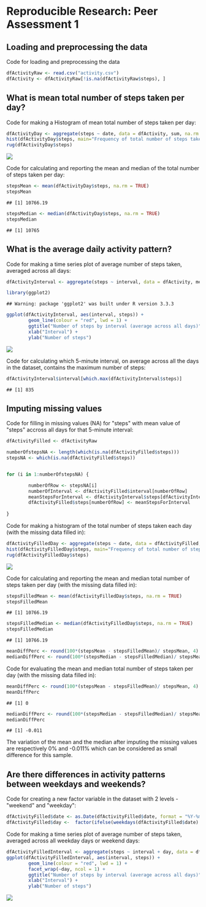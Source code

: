 # Reproducible Research: Peer Assessment 1

## Loading and preprocessing the data

Code for loading and preprocessing the data

```r
dfActivityRaw <- read.csv("activity.csv")
dfActivity <- dfActivityRaw[!is.na(dfActivityRaw$steps), ]
```



## What is mean total number of steps taken per day?

Code for making a Histogram of mean total number of steps taken per day:


```r
dfActivityDay <- aggregate(steps ~ date, data = dfActivity, sum, na.rm = TRUE)
hist(dfActivityDay$steps, main="Frequency of total number of steps taken each day", xlab = "Total number of steps taken each day", ylab = "Frequency", col="red")
rug(dfActivityDay$steps)
```

![](PA1_template_files/figure-html/unnamed-chunk-2-1.png)<!-- -->


Code for calculating and reporting the mean and median of the total number of steps taken per day:


```r
stepsMean <- mean(dfActivityDay$steps, na.rm = TRUE)
stepsMean
```

```
## [1] 10766.19
```

```r
stepsMedian <- median(dfActivityDay$steps, na.rm = TRUE)
stepsMedian
```

```
## [1] 10765
```



## What is the average daily activity pattern?

Code for making a time series plot of average number of steps taken, averaged across all days:


```r
dfActivityInterval <- aggregate(steps ~ interval, data = dfActivity, mean, na.rm = TRUE)

library(ggplot2)
```

```
## Warning: package 'ggplot2' was built under R version 3.3.3
```

```r
ggplot(dfActivityInterval, aes(interval, steps)) +
        geom_line(colour = "red", lwd = 1) +
        ggtitle("Number of steps by interval (average across all days)") +
        xlab("Interval") +
        ylab("Number of steps")
```

![](PA1_template_files/figure-html/unnamed-chunk-4-1.png)<!-- -->

Code for calculating which 5-minute interval, on average across all the days in the dataset, contains the maximum number of steps:


```r
dfActivityInterval$interval[which.max(dfActivityInterval$steps)]
```

```
## [1] 835
```



## Imputing missing values


Code for filling in missing values (NA) for "steps" with mean value of "steps" accross all days for that 5-minute interval:


```r
dfActivityFilled <- dfActivityRaw

numberOfstepsNA <- length(which(is.na(dfActivityFilled$steps)))
stepsNA <- which(is.na(dfActivityFilled$steps))


for (i in 1:numberOfstepsNA) {

        numberOfRow <- stepsNA[i]
        numberOfInterval <- dfActivityFilled$interval[numberOfRow]
        meanStepsForInterval <- dfActivityInterval$steps[dfActivityInterval$interval == numberOfInterval]
        dfActivityFilled$steps[numberOfRow] <- meanStepsForInterval
        
}
```

Code for making a histogram of the total number of steps taken each day (with the missing data filled in):


```r
dfActivityFilledDay <- aggregate(steps ~ date, data = dfActivityFilled, sum, na.rm = TRUE)
hist(dfActivityFilledDay$steps, main="Frequency of total number of steps taken each day", xlab = "Total number of steps taken each day", ylab = "Frequency", col="red")
rug(dfActivityFilledDay$steps)
```

![](PA1_template_files/figure-html/unnamed-chunk-7-1.png)<!-- -->

Code for calculating and reporting the mean and median total number of steps taken per day (with the missing data filled in):


```r
stepsFilledMean <- mean(dfActivityFilledDay$steps, na.rm = TRUE)
stepsFilledMean
```

```
## [1] 10766.19
```

```r
stepsFilledMedian <- median(dfActivityFilledDay$steps, na.rm = TRUE)
stepsFilledMedian
```

```
## [1] 10766.19
```

```r
meanDiffPerc <- round(100*(stepsMean - stepsFilledMean)/ stepsMean, 4)
medianDiffPerc <- round(100*(stepsMedian - stepsFilledMedian)/ stepsMean, 4)
```

Code for evaluating the mean and median total number of steps taken per day (with the missing data filled in):


```r
meanDiffPerc <- round(100*(stepsMean - stepsFilledMean)/ stepsMean, 4)
meanDiffPerc
```

```
## [1] 0
```

```r
medianDiffPerc <- round(100*(stepsMedian - stepsFilledMedian)/ stepsMean, 4)
medianDiffPerc
```

```
## [1] -0.011
```

The variation of the mean and the median after imputing the missing values are respectively 0% and -0.011% which can be considered as small difference for this sample.

## Are there differences in activity patterns between weekdays and weekends?

Code for creating a new factor variable in the dataset with 2 levels - "weekend" and "weekday":


```r
dfActivityFilled$date <- as.Date(dfActivityFilled$date, format = "%Y-%m-%d")
dfActivityFilled$day <-  factor(ifelse(weekdays(dfActivityFilled$date) %in% c("Saturday", "Sunday"), "weekend", "weekday"))
```

Code for making a time series plot of average number of steps taken, averaged across all weekday days or weekend days:


```r
dfActivityFilledInterval <- aggregate(steps ~ interval + day, data = dfActivityFilled, mean, na.rm = TRUE)
ggplot(dfActivityFilledInterval, aes(interval, steps)) +
        geom_line(colour = "red", lwd = 1) +
        facet_wrap(~day, ncol = 1) +
        ggtitle("Number of steps by interval (average across all days)") +
        xlab("Interval") +
        ylab("Number of steps")
```

![](PA1_template_files/figure-html/unnamed-chunk-11-1.png)<!-- -->







